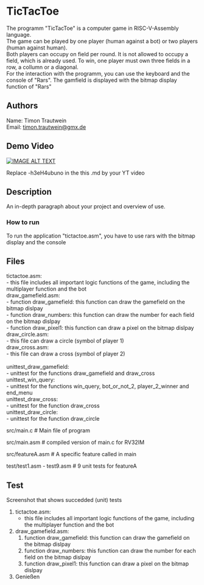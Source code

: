 # TicTacToe

The programm "TicTacToe" is a computer game in RISC-V-Assembly language.<br>
The game can be played by one player (human against a bot) or two players (human against human). <br>
Both players can occupy on field per round. It is not allowed to occupy a field, which is already used. To win, one player must own three fields in a row, a collumn or a diagonal.<br>
For the interaction with the programm, you can use the keyboard and the console of "Rars". The gamfield is displayed with the bitmap display function of "Rars"

## Authors

Name: Timon Trautwein <br>
Email: timon.trautwein@gmx.de

## Demo Video

[![IMAGE ALT TEXT](http://img.youtube.com/vi/-h3eH4ubuno/0.jpg)](http://www.youtube.com/watch?v=-h3eH4ubuno "Video Title")

Replace -h3eH4ubuno in the this .md by your YT video

## Description

An in-depth paragraph about your project and overview of use.



### How to run

To run the application "tictactoe.asm", you have to use rars with the bitmap display and the console

## Files
tictactoe.asm:<br>
    - this file includes all important logic functions of the game, including the multiplayer function and the bot<br>
draw_gamefield.asm:<br>
      - function draw_gamefield: this function can draw the gamefield on the bitmap dislpay<br>
      - function draw_numbers: this function can draw the number for each field on the bitmap dislpay<br>
      - function draw_pixel1: this function can draw a pixel on the bitmap dislpay<br>
draw_circle.asm:<br>
      - this file can draw a circle (symbol of player 1)<br>
draw_cross.asm:<br>
      - this file can draw a cross (symbol of player 2)<br>
      <br>
unittest_draw_gamefield:<br>
      - unittest for the functions draw_gamefield and draw_cross<br>
unittest_win_query:<br>
      - unittest for the functions win_query, bot_or_not_2, player_2_winner and end_menu<br>
unittest_draw_cross:<br>
      - unittest for the function draw_cross<br>
unittest_draw_circle:<br>
      - unittest for the function draw_circle<br>
     
     
src/main.c   # Main file of program

src/main.asm # compiled version of main.c for RV32IM

src/featureA.asm # A specific feature called in main

test/test1.asm - test9.asm # 9 unit tests for featureA


## Test
Screenshot that shows succedded (unit) tests 


1. tictactoe.asm:
    - this file includes all important logic functions of the game, including the multiplayer function and the bot
2. draw_gamefield.asm:
	1. function draw_gamefield: this function can draw the gamefield on the bitmap dislpay
	2. function draw_numbers: this function can draw the number for each field on the bitmap dislpay
	3. function draw_pixel1: this function can draw a pixel on the bitmap dislpay
3. Genießen

